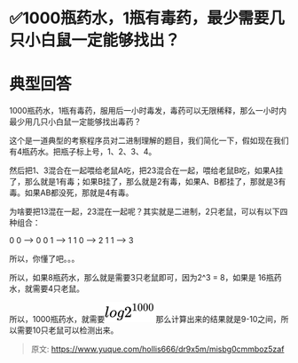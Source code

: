 # ✅1000瓶药水，1瓶有毒药，最少需要几只小白鼠一定能够找出？


# 典型回答

1000瓶药水，1瓶有毒药，服用后一小时毒发，毒药可以无限稀释，那么一小时内最少用几只小白鼠一定能够找出毒药？

这个是一道典型的考察程序员对二进制理解的题目，我们简化一下，假如现在我们有4瓶药水。把瓶子标上号，1、2、3、4。

然后把1、3混合在一起喂给老鼠A吃，把23混合在一起，喂给老鼠B吃，如果A挂了，那么就是1有毒；如果B挂了，那么就是2有毒，如果A、B都挂了，那就是3有毒。如果AB都没死，那就是4有毒。

为啥要把13混在一起，23混在一起呢？其实就是二进制，2只老鼠，可以有以下四种组合：

0 0  ——> 0
0 1   ——> 1
1 0   ——> 2
1 1   ——> 3

所以，你懂了吧。。。

所以，如果8瓶药水，那么就是需要3只老鼠即可，因为2^3 = 8，如果是 16瓶药水，就需要4只老鼠。

所以，1000瓶药水，就需要![b81fb0a49887ab7b77389e6f25cbc562.svg](./img/quBnW6bE3-ic69VQ/b81fb0a49887ab7b77389e6f25cbc562-380194.svg)那么计算出来的结果就是9-10之间，所以需要10只老鼠可以检测出来。





> 原文: <https://www.yuque.com/hollis666/dr9x5m/misbg0cmmboz5zaf>